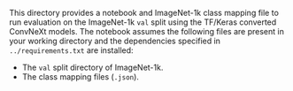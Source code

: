 This directory provides a notebook and ImageNet-1k class mapping file to run 
evaluation on the ImageNet-1k `val` split using the TF/Keras converted ConvNeXt
models. The notebook assumes the following files are present in your working
directory and the dependencies specified in `../requirements.txt` are installed:

* The `val` split directory of ImageNet-1k.
* The class mapping files (`.json`).